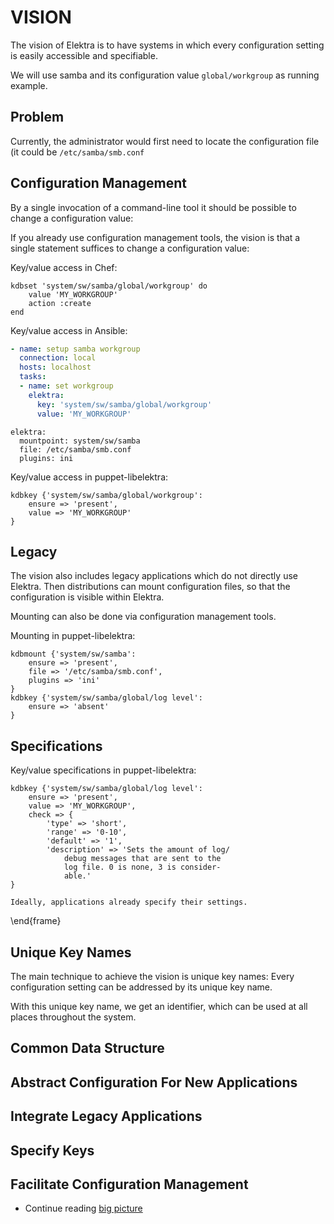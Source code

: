 # VISION

The vision of Elektra is to have
systems in which every configuration
setting is easily accessible and specifiable.

We will use samba and its configuration value
`global/workgroup` as running example.

## Problem

Currently, the administrator would first need to
locate the configuration file (it could be
`/etc/samba/smb.conf`

## Configuration Management

By a single invocation of a command-line tool
it should be possible to change a configuration
value:

If you already use configuration management tools,
the vision is that a single statement suffices to
change a configuration value:

Key/value access in Chef:

```
kdbset 'system/sw/samba/global/workgroup' do
	value 'MY_WORKGROUP'
	action :create
end
```

Key/value access in Ansible:

```yaml
- name: setup samba workgroup
  connection: local
  hosts: localhost
  tasks:
  - name: set workgroup
    elektra:
      key: 'system/sw/samba/global/workgroup'
      value: 'MY_WORKGROUP'
```

    elektra:
      mountpoint: system/sw/samba
      file: /etc/samba/smb.conf
      plugins: ini

Key/value access in puppet-libelektra:

```
kdbkey {'system/sw/samba/global/workgroup':
	ensure => 'present',
	value => 'MY_WORKGROUP'
}
```

## Legacy

The vision also includes legacy applications which do
not directly use Elektra. Then distributions can mount
configuration files, so that the configuration is
visible within Elektra.

Mounting can also be done via configuration management
tools.

Mounting in puppet-libelektra:

```
kdbmount {'system/sw/samba':
	ensure => 'present',
	file => '/etc/samba/smb.conf',
	plugins => 'ini'
}
kdbkey {'system/sw/samba/global/log level':
	ensure => 'absent'
}
```

## Specifications

Key/value specifications in puppet-libelektra:

```
kdbkey {'system/sw/samba/global/log level':
	ensure => 'present',
	value => 'MY_WORKGROUP',
	check => {
		'type' => 'short',
		'range' => '0-10',
		'default' => '1',
		'description' => 'Sets the amount of log/
			debug messages that are sent to the
			log file. 0 is none, 3 is consider-
			able.'
}
```

	Ideally, applications already specify their settings.
\end{frame}

## Unique Key Names

The main technique to achieve the vision is
unique key names: Every configuration setting
can be addressed by its unique key name.

With this unique key name, we get an identifier,
which can be used at all places throughout the
system.

## Common Data Structure

## Abstract Configuration For New Applications

## Integrate Legacy Applications

## Specify Keys

## Facilitate Configuration Management

- Continue reading [big picture](BIGPICTURE.md)
